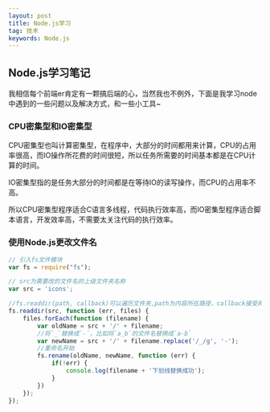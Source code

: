 ```yaml
---
layout: post
title: Node.js学习
tag: 技术
keywords: Node.js
---
```


## Node.js学习笔记

我相信每个前端er肯定有一颗搞后端的心，当然我也不例外，下面是我学习node中遇到的一些问题以及解决方式，和一些小工具~


### CPU密集型和IO密集型

CPU密集型也叫计算密集型，在程序中，大部分的时间都用来计算，CPU的占用率很高，而IO操作所花费的时间很短，所以任务所需要的时间基本都是在CPU计算的时间。

IO密集型指的是任务大部分的时间都是在等待IO的读写操作，而CPU的占用率不高。

所以CPU密集型程序适合C语言多线程，代码执行效率高，而IO密集型程序适合脚本语言，开发效率高，不需要太关注代码的执行效率。


### 使用Node.js更改文件名

```javascript
// 引入fs文件模块
var fs = require("fs");

// src为需要改的文件名的上级文件夹名称  
var src = 'icons';

//fs.readdir(path, callback)可以遍历文件夹,path为内容所在路径，callback接受两个参数，files是一个储存目录中所包含得到文件名的数组
fs.readdir(src, function (err, files) {
    files.forEach(function (filename) {
        var oldName = src + '/' + filename;
        //将`_`替换成`-`，比如将`a_b`的文件名替换成`a-b`
        var newName = src + '/' + filename.replace('/_/g', '-');
        //重命名开始
        fs.rename(oldName, newName, function (err) {
            if(!err) {
                console.log(filename + '下划线替换成功');
            }
        })
    });
});
```



